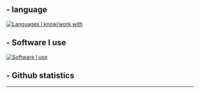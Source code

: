 <div>
  
</div>
<!--
<div id="badges" align="center">
  <a href="https://discord.com">
    <img src="https://img.shields.io/badge/Discord-blue?style=for-the-badge&logo=discord&logoColor=white" alt="Discord Badge"/>
  </a>
  <a href="https://t.me/@trenebolon">
    <img src="https://img.shields.io/badge/Telegram-blue?style=for-the-badge&logo=telegram&logoColor=white" alt="Telegram Badge"/>
  </a>
</div>
--!>

<div align="center">
    <img src="https://komarev.com/ghpvc/?username=zexfolloff&style=flat-square&color=blue" alt=""/>
</div>

## - language
[![Languages I know/work with](https://skills.thijs.gg/icons?i=html,css,javascript,lua,json)](https://skills.thijs.gg)

## - Software I use
[![Software I use](https://skills.thijs.gg/icons?i=vscode)](https://skills.thijs.gg)

## - Github statistics
---
